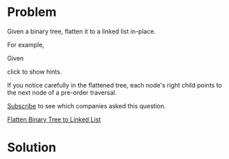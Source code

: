 
# Problem

Given a binary tree, flatten it to a linked list in-place.

For example,

Given

click to show hints.

If you notice carefully in the flattened tree, each node's right child points
to the next node of a pre-order traversal.

[Subscribe](/subscribe/) to see which companies asked this question.



[Flatten Binary Tree to Linked List](https://leetcode.com/problems/flatten-binary-tree-to-linked-list)

# Solution




